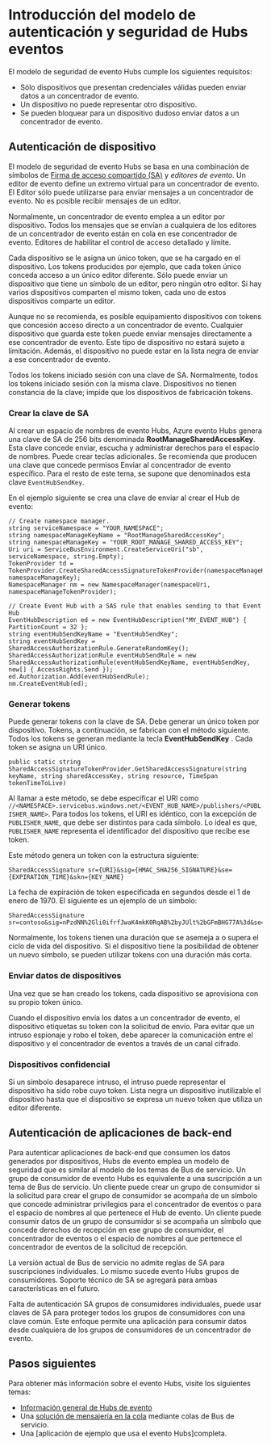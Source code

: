<properties 
    pageTitle="Información general del modelo de autenticación y seguridad de evento Hubs | Microsoft Azure"
    description="Evento Hubs autenticación y seguridad Introducción al modelo."
    services="event-hubs"
    documentationCenter="na"
    authors="sethmanheim"
    manager="timlt"
    editor="" />
<tags 
    ms.service="event-hubs"
    ms.devlang="na"
    ms.topic="article"
    ms.tgt_pltfrm="na"
    ms.workload="na"
    ms.date="08/16/2016"
    ms.author="sethm;clemensv" />

# <a name="event-hubs-authentication-and-security-model-overview"></a>Introducción del modelo de autenticación y seguridad de Hubs eventos

El modelo de seguridad de evento Hubs cumple los siguientes requisitos:

- Sólo dispositivos que presentan credenciales válidas pueden enviar datos a un concentrador de evento.
- Un dispositivo no puede representar otro dispositivo.
- Se pueden bloquear para un dispositivo dudoso enviar datos a un concentrador de evento.

## <a name="device-authentication"></a>Autenticación de dispositivo

El modelo de seguridad de evento Hubs se basa en una combinación de símbolos de [Firma de acceso compartido (SA)](../service-bus-messaging/service-bus-shared-access-signature-authentication.md) y *editores de evento*. Un editor de evento define un extremo virtual para un concentrador de evento. El Editor sólo puede utilizarse para enviar mensajes a un concentrador de evento. No es posible recibir mensajes de un editor.

Normalmente, un concentrador de evento emplea a un editor por dispositivo. Todos los mensajes que se envían a cualquiera de los editores de un concentrador de evento están en cola en ese concentrador de evento. Editores de habilitar el control de acceso detallado y límite.

Cada dispositivo se le asigna un único token, que se ha cargado en el dispositivo. Los tokens producidos por ejemplo, que cada token único conceda acceso a un único editor diferente. Sólo puede enviar un dispositivo que tiene un símbolo de un editor, pero ningún otro editor. Si hay varios dispositivos comparten el mismo token, cada uno de estos dispositivos comparte un editor.

Aunque no se recomienda, es posible equipamiento dispositivos con tokens que concesión acceso directo a un concentrador de evento. Cualquier dispositivo que guarda este token puede enviar mensajes directamente a ese concentrador de evento. Este tipo de dispositivo no estará sujeto a limitación. Además, el dispositivo no puede estar en la lista negra de enviar a ese concentrador de evento.

Todos los tokens iniciado sesión con una clave de SA. Normalmente, todos los tokens iniciado sesión con la misma clave. Dispositivos no tienen constancia de la clave; impide que los dispositivos de fabricación tokens.

### <a name="create-the-sas-key"></a>Crear la clave de SA

Al crear un espacio de nombres de evento Hubs, Azure evento Hubs genera una clave de SA de 256 bits denominada **RootManageSharedAccessKey**. Esta clave concede enviar, escucha y administrar derechos para el espacio de nombres. Puede crear teclas adicionales. Se recomienda que producen una clave que concede permisos Enviar al concentrador de evento específico. Para el resto de este tema, se supone que denominados esta clave `EventHubSendKey`.

En el ejemplo siguiente se crea una clave de enviar al crear el Hub de evento:

```
// Create namespace manager.
string serviceNamespace = "YOUR_NAMESPACE";
string namespaceManageKeyName = "RootManageSharedAccessKey";
string namespaceManageKey = "YOUR_ROOT_MANAGE_SHARED_ACCESS_KEY";
Uri uri = ServiceBusEnvironment.CreateServiceUri("sb", serviceNamespace, string.Empty);
TokenProvider td = TokenProvider.CreateSharedAccessSignatureTokenProvider(namespaceManageKeyName, namespaceManageKey);
NamespaceManager nm = new NamespaceManager(namespaceUri, namespaceManageTokenProvider);

// Create Event Hub with a SAS rule that enables sending to that Event Hub
EventHubDescription ed = new EventHubDescription("MY_EVENT_HUB") { PartitionCount = 32 };
string eventHubSendKeyName = "EventHubSendKey";
string eventHubSendKey = SharedAccessAuthorizationRule.GenerateRandomKey();
SharedAccessAuthorizationRule eventHubSendRule = new SharedAccessAuthorizationRule(eventHubSendKeyName, eventHubSendKey, new[] { AccessRights.Send });
ed.Authorization.Add(eventHubSendRule); 
nm.CreateEventHub(ed);
```

### <a name="generate-tokens"></a>Generar tokens

Puede generar tokens con la clave de SA. Debe generar un único token por dispositivo. Tokens, a continuación, se fabrican con el método siguiente. Todos los tokens se generan mediante la tecla **EventHubSendKey** . Cada token se asigna un URI único.

```
public static string SharedAccessSignatureTokenProvider.GetSharedAccessSignature(string keyName, string sharedAccessKey, string resource, TimeSpan tokenTimeToLive)
```

Al llamar a este método, se debe especificar el URI como `//<NAMESPACE>.servicebus.windows.net/<EVENT_HUB_NAME>/publishers/<PUBLISHER_NAME>`. Para todos los tokens, el URI es idéntico, con la excepción de `PUBLISHER_NAME`, que debe ser distintos para cada símbolo. Lo ideal es que, `PUBLISHER_NAME` representa el identificador del dispositivo que recibe ese token.

Este método genera un token con la estructura siguiente:

```
SharedAccessSignature sr={URI}&sig={HMAC_SHA256_SIGNATURE}&se={EXPIRATION_TIME}&skn={KEY_NAME}
```

La fecha de expiración de token especificada en segundos desde el 1 de enero de 1970. El siguiente es un ejemplo de un símbolo:

```
SharedAccessSignature sr=contoso&sig=nPzdNN%2Gli0ifrfJwaK4mkK0RqAB%2byJUlt%2bGFmBHG77A%3d&se=1403130337&skn=RootManageSharedAccessKey
```

Normalmente, los tokens tienen una duración que se asemeja a o supera el ciclo de vida del dispositivo. Si el dispositivo tiene la posibilidad de obtener un nuevo símbolo, se pueden utilizar tokens con una duración más corta.

### <a name="devices-sending-data"></a>Enviar datos de dispositivos

Una vez que se han creado los tokens, cada dispositivo se aprovisiona con su propio token único.

Cuando el dispositivo envía los datos a un concentrador de evento, el dispositivo etiquetas su token con la solicitud de envío. Para evitar que un intruso espionaje y robo el token, debe aparecer la comunicación entre el dispositivo y el concentrador de eventos a través de un canal cifrado.

### <a name="blacklisting-devices"></a>Dispositivos confidencial

Si un símbolo desaparece intruso, el intruso puede representar el dispositivo ha sido robe cuyo token. Lista negra un dispositivo inutilizable el dispositivo hasta que el dispositivo se expresa un nuevo token que utiliza un editor diferente.

## <a name="authentication-of-back-end-applications"></a>Autenticación de aplicaciones de back-end

Para autenticar aplicaciones de back-end que consumen los datos generados por dispositivos, Hubs de evento emplea un modelo de seguridad que es similar al modelo de los temas de Bus de servicio. Un grupo de consumidor de evento Hubs es equivalente a una suscripción a un tema de Bus de servicio. Un cliente puede crear un grupo de consumidor si la solicitud para crear el grupo de consumidor se acompaña de un símbolo que concede administrar privilegios para el concentrador de eventos o para el espacio de nombres al que pertenece el Hub de evento. Un cliente puede consumir datos de un grupo de consumidor si se acompaña un símbolo que concede derechos de recepción en ese grupo de consumidor, el concentrador de eventos o el espacio de nombres al que pertenece el concentrador de eventos de la solicitud de recepción.

La versión actual de Bus de servicio no admite reglas de SA para suscripciones individuales. Lo mismo sucede evento Hubs grupos de consumidores. Soporte técnico de SA se agregará para ambas características en el futuro.

Falta de autenticación SA grupos de consumidores individuales, puede usar claves de SA para proteger todos los grupos de consumidores con una clave común. Este enfoque permite una aplicación para consumir datos desde cualquiera de los grupos de consumidores de un concentrador de evento.

## <a name="next-steps"></a>Pasos siguientes

Para obtener más información sobre el evento Hubs, visite los siguientes temas:

- [Información general de Hubs de evento]
- Una [solución de mensajería en la cola] mediante colas de Bus de servicio.
- Una [aplicación de ejemplo que usa el evento Hubs]completa.

[Información general de Hubs de evento]: event-hubs-overview.md
[aplicación de ejemplo que usa Hubs de evento]: https://code.msdn.microsoft.com/Service-Bus-Event-Hub-286fd097
[solución de mensajería en la cola]: ../service-bus-messaging/service-bus-dotnet-multi-tier-app-using-service-bus-queues.md
 
